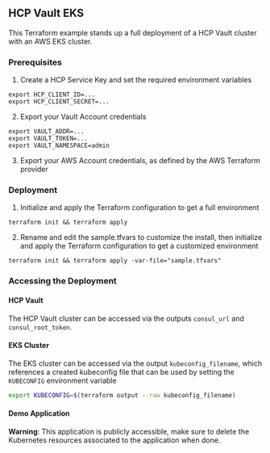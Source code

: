 ## HCP Vault EKS

This Terraform example stands up a full deployment of a HCP Vault cluster
with an AWS EKS cluster.

### Prerequisites

1. Create a HCP Service Key and set the required environment variables

```
export HCP_CLIENT_ID=...
export HCP_CLIENT_SECRET=...
```

2. Export your Vault Account credentials
```
export VAULT_ADDR=...
export VAULT_TOKEN=...
export VAULT_NAMESPACE=admin
```

3. Export your AWS Account credentials, as defined by the AWS Terraform provider

### Deployment

1. Initialize and apply the Terraform configuration to get a full environment

```
terraform init && terraform apply
```

2. Rename and edit the sample.tfvars to customize the install, then initialize and apply the Terraform configuration to get a customized environment

```
terraform init && terraform apply -var-file="sample.tfvars"
```

### Accessing the Deployment

#### HCP Vault

The HCP Vault cluster can be accessed via the outputs `consul_url` and
`consul_root_token`.

#### EKS Cluster

The EKS cluster can be accessed via the output `kubeconfig_filename`, which
references a created kubeconfig file that can be used by setting the
`KUBECONFIG` environment variable

```bash
export KUBECONFIG=$(terraform output --raw kubeconfig_filename)
```

#### Demo Application

**Warning**: This application is publicly accessible, make sure to delete the Kubernetes
resources associated to the application when done.